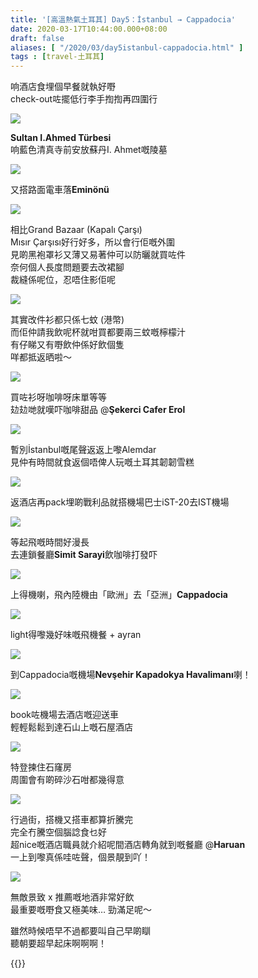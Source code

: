 ```yaml
---
title: '[高溫熱氣土耳其] Day5：İstanbul → Cappadocia'
date: 2020-03-17T10:44:00.000+08:00
draft: false
aliases: [ "/2020/03/day5istanbul-cappadocia.html" ]
tags : [travel-土耳其]
---
```


响酒店食埋個早餐就執好嘢  
check-out咗擺低行李手揈揈再四圍行  

![](/images/turkey5z1.jpg)

**Sultan I.Ahmed Türbesi**  
响藍色清真寺前安放蘇丹I. Ahmet嘅陵墓  

![](/images/turkey5z2.jpg)

又搭路面電車落**Eminönü**  

![](/images/turkey5z3.jpg)

相比Grand Bazaar (Kapalı Çarşı)  
Mısır Çarşısı好行好多，所以會行佢嘅外圍  
見啲黑袍罩衫又薄又易著仲可以防曬就買咗件  
奈何個人長度問題要去改裙腳  
裁縫係呢位，忍唔住影佢呢  

![](/images/turkey5z4.jpg)

其實改件衫都只係七蚊 (港幣)  
而佢仲請我飲呢杯就咁買都要兩三蚊嘅檸檬汁  
有仔睇又有嘢飲仲係好飲個隻  
咩都抵返晒啦～  

![](/images/turkey5z5.jpg)

買咗衫呀咖啡呀床單等等  
攰攰哋就嘆吓咖啡甜品 @**Şekerci Cafer Erol**  

![](/images/turkey5z6.jpg)

暫別İstanbul嘅尾聲返返上嚟Alemdar  
見仲有時間就食返個唔俾人玩嘅土耳其韌韌雪糕  

![](/images/turkey5z7.jpg)

返酒店再pack埋啲戰利品就搭機場巴士iST-20去IST機場  

![](/images/turkey5z8.jpg)

等起飛嘅時間好漫長  
去連鎖餐廳**Simit Sarayi**飲咖啡打發吓  

![](/images/turkey5z9.jpg)

上得機喇，飛內陸機由「歐洲」去「亞洲」**Cappadocia**  

![](/images/turkey5z10.jpg)

light得嚟幾好味嘅飛機餐 + ayran  

![](/images/turkey5z11.jpg)

到Cappadocia嘅機場**Nevşehir Kapadokya Havalimanı**喇！  

![](/images/turkey5z12.jpg)

book咗機場去酒店嘅迎送車  
輕輕鬆鬆到達石山上嘅石屋酒店  

![](/images/turkey5z13.jpg)

特登揀住石窿房  
周圍會有啲碎沙石咁都幾得意  

![](/images/turkey5z14.jpg)

行過街，搭機又搭車都算折騰完  
完全冇騰空個腦諗食乜好  
超nice嘅酒店職員就介紹呢間酒店轉角就到嘅餐廳 @**Haruan**  
一上到嚟真係哇咗聲，個景靚到吖！  

![](/images/turkey5z15.jpg)

無敵景致 x 推薦嘅地酒非常好飲  
最重要嘅嘢食又極美味… 勁滿足呢～  
  
  
雖然時候唔早不過都要叫自己早啲瞓  
聽朝要超早起床啊啊啊！

{{<turkey>}}
